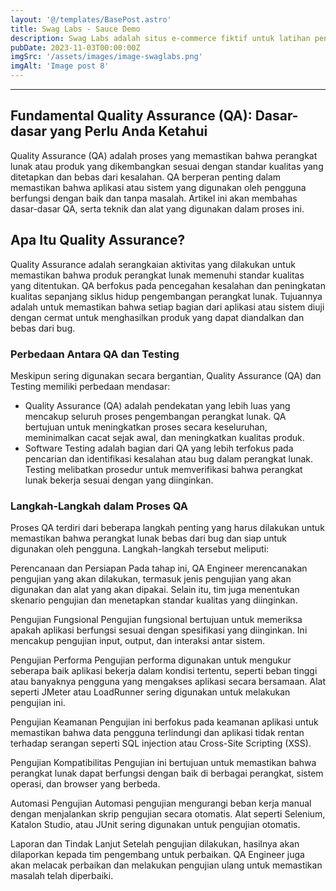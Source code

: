 ```yaml
---
layout: '@/templates/BasePost.astro'
title: Swag Labs - Sauce Demo
description: Swag Labs adalah situs e-commerce fiktif untuk latihan pengujian aplikasi, digunakan untuk mengasah keterampilan QA dalam otomatisasi dan pengujian fungsionalitas web.
pubDate: 2023-11-03T00:00:00Z
imgSrc: '/assets/images/image-swaglabs.png'
imgAlt: 'Image post 8'
---
```


---

## Fundamental Quality Assurance (QA): Dasar-dasar yang Perlu Anda Ketahui

Quality Assurance (QA) adalah proses yang memastikan bahwa perangkat lunak atau produk yang dikembangkan sesuai dengan standar kualitas yang ditetapkan dan bebas dari kesalahan. QA berperan penting dalam memastikan bahwa aplikasi atau sistem yang digunakan oleh pengguna berfungsi dengan baik dan tanpa masalah. Artikel ini akan membahas dasar-dasar QA, serta teknik dan alat yang digunakan dalam proses ini.

## Apa Itu Quality Assurance?

Quality Assurance adalah serangkaian aktivitas yang dilakukan untuk memastikan bahwa produk perangkat lunak memenuhi standar kualitas yang ditentukan. QA berfokus pada pencegahan kesalahan dan peningkatan kualitas sepanjang siklus hidup pengembangan perangkat lunak. Tujuannya adalah untuk memastikan bahwa setiap bagian dari aplikasi atau sistem diuji dengan cermat untuk menghasilkan produk yang dapat diandalkan dan bebas dari bug.

### Perbedaan Antara QA dan Testing

Meskipun sering digunakan secara bergantian, Quality Assurance (QA) dan Testing memiliki perbedaan mendasar:

- Quality Assurance (QA) adalah pendekatan yang lebih luas yang mencakup seluruh proses pengembangan perangkat lunak. QA bertujuan untuk meningkatkan proses secara keseluruhan, meminimalkan cacat sejak awal, dan meningkatkan kualitas produk.
- Software Testing adalah bagian dari QA yang lebih terfokus pada pencarian dan identifikasi kesalahan atau bug dalam perangkat lunak. Testing melibatkan prosedur untuk memverifikasi bahwa perangkat lunak bekerja sesuai dengan yang diinginkan.
  

### Langkah-Langkah dalam Proses QA

Proses QA terdiri dari beberapa langkah penting yang harus dilakukan untuk memastikan bahwa perangkat lunak bebas dari bug dan siap untuk digunakan oleh pengguna. Langkah-langkah tersebut meliputi:

Perencanaan dan Persiapan Pada tahap ini, QA Engineer merencanakan pengujian yang akan dilakukan, termasuk jenis pengujian yang akan digunakan dan alat yang akan dipakai. Selain itu, tim juga menentukan skenario pengujian dan menetapkan standar kualitas yang diinginkan.

Pengujian Fungsional Pengujian fungsional bertujuan untuk memeriksa apakah aplikasi berfungsi sesuai dengan spesifikasi yang diinginkan. Ini mencakup pengujian input, output, dan interaksi antar sistem.

Pengujian Performa Pengujian performa digunakan untuk mengukur seberapa baik aplikasi bekerja dalam kondisi tertentu, seperti beban tinggi atau banyaknya pengguna yang mengakses aplikasi secara bersamaan. Alat seperti JMeter atau LoadRunner sering digunakan untuk melakukan pengujian ini.

Pengujian Keamanan Pengujian ini berfokus pada keamanan aplikasi untuk memastikan bahwa data pengguna terlindungi dan aplikasi tidak rentan terhadap serangan seperti SQL injection atau Cross-Site Scripting (XSS).

Pengujian Kompatibilitas Pengujian ini bertujuan untuk memastikan bahwa perangkat lunak dapat berfungsi dengan baik di berbagai perangkat, sistem operasi, dan browser yang berbeda.

Automasi Pengujian Automasi pengujian mengurangi beban kerja manual dengan menjalankan skrip pengujian secara otomatis. Alat seperti Selenium, Katalon Studio, atau JUnit sering digunakan untuk pengujian otomatis.

Laporan dan Tindak Lanjut Setelah pengujian dilakukan, hasilnya akan dilaporkan kepada tim pengembang untuk perbaikan. QA Engineer juga akan melacak perbaikan dan melakukan pengujian ulang untuk memastikan masalah telah diperbaiki. 